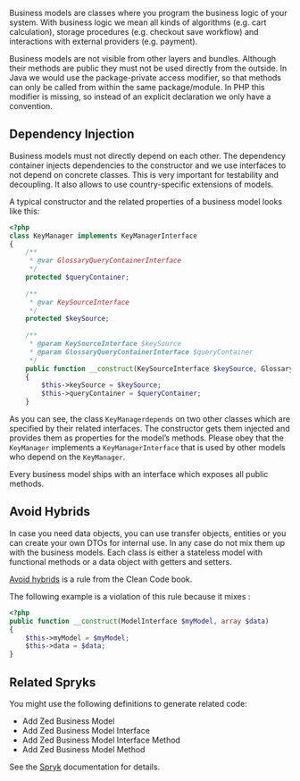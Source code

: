 Business models are classes where you program the business logic of your system. With business logic we mean all kinds of algorithms (e.g. cart calculation), storage procedures (e.g. checkout save workflow) and interactions with external providers (e.g. payment).

Business models are not visible from other layers and bundles. Although their methods are public they must not be used directly from the outside. In Java we would use the package-private access modifier, so that methods can only be called from within the same package/module. In PHP this modifier is missing, so instead of an explicit declaration we only have a convention.

## Dependency Injection

Business models must not directly depend on each other. The dependency container injects dependencies to the constructor and we use interfaces to not depend on concrete classes. This is very important for testability and decoupling. It also allows to use country-specific extensions of models.

A typical constructor and the related properties of a business model looks like this:

```php
<?php
class KeyManager implements KeyManagerInterface
{
    /**
     * @var GlossaryQueryContainerInterface
     */
    protected $queryContainer;
 
    /**
     * @var KeySourceInterface
     */
    protected $keySource;
 
    /**
     * @param KeySourceInterface $keySource
     * @param GlossaryQueryContainerInterface $queryContainer
     */
    public function __construct(KeySourceInterface $keySource, GlossaryQueryContainerInterface $queryContainer)
    {
        $this->keySource = $keySource;
        $this->queryContainer = $queryContainer;
    }
```

As you can see, the class `KeyManagerdepends` on two other classes which are specified by their related interfaces. The constructor gets them injected and provides them as properties for the model’s methods. Please obey that the `KeyManager` implements a `KeyManagerInterface` that is used by other models who depend on the `KeyManager`.

Every business model ships with an interface which exposes all public methods.

## Avoid Hybrids

In case you need data objects, you can use transfer objects, entities or you can create your own DTOs for internal use. In any case do not mix them up with the business models. Each class is either a stateless model with functional methods or a data object with getters and setters.

[Avoid hybrids](https://books.google.de/books?id=_i6bDeoCQzsC&lpg=PT172&ots=eo5Pxl9g22&dq=Avoid%20hybrids%20clean%20code&hl=de&pg=PT172#v=onepage&q=Avoid%20hybrids%20clean%20code&f=false) is a rule from the Clean Code book.

The following example is a violation of this rule because it mixes :

```php
<?php
public function __construct(ModelInterface $myModel, array $data)
{
    $this->myModel = $myModel;
    $this->data = $data;
}
```

## Related Spryks

You might use the following definitions to generate related code:

* Add Zed Business Model
* Add Zed Business Model Interface
* Add Zed Business Model Interface Method
* Add Zed Business Model Method

See the [Spryk](https://documentation.spryker.com/v2/docs/spryk-201903) documentation for details.